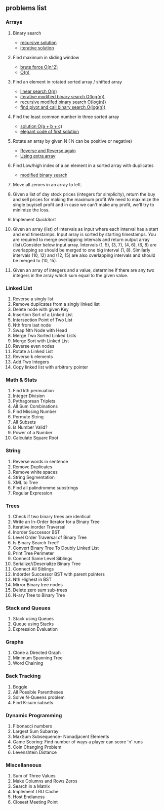 ## problems list

### Arrays

1. Binary search
    - [recursive solution](ruby/1.1.rb) 
    - [iterative solution](ruby/1.2.rb)

2. Find maximum in sliding window
    - [brute force O(n^2)](ruby/2.1.rb)
    - [ O(n)](ruby/2.2.rb)

3. Find an element in rotated sorted array / shifted array
    - [linear search O(n)](ruby/3.1.rb)
    - [iterative modified binary search O(log(n))](ruby/3.2.rb)
    - [recursive modifed binary search O(log(n))](ruby/3.3.rb)
    - [find pivot and call binary search O(log(n))](ruby/3.4.rb)

4. Find the least common number in three sorted array
    - [solution O(a + b + c)](ruby/4.1.rb)
    - [elegant code of first solution](ruby/4.2.rb)

5. Rotate an array by given N ( N can be positive or negative)
    - [Reverse and Reverse again](ruby/5.1.rb)
    - [Using extra array](ruby/5.2.rb)
6. Find Low/high index of a an element in a sorted array with duplicates
    - [modified binary search](ruby/6.1.rb)
7. Move all zeroes in an array to left.
8. Given a list of day stock prices (integers for simplicity), return the buy and sell prices for making the maximum profit.We need to maximize the single buy/sell profit and in case we can't make any profit, we'll try to minimize the loss. 
10. Implement QuickSort
11. Given an array (list) of intervals as input where each interval has a start and end timestamps. Input array is sorted by starting timestamps. You are required to merge overlapping intervals and return output array (list).Consider below input array. Intervals (1, 5), (3, 7), (4, 6), (6, 8) are overlapping so should be merged to one big interval (1, 8). Similarly intervals (10, 12) and (12, 15) are also overlapping intervals and should be merged to (10, 15).
12. Given an array of integers and a value, determine if there are any two integers in the array which sum equal to the given value.

### Linked List

1. Reverse a singly list
2. Remove duplicates from a singly linked list
3. Delete node with given Key
4. Insertion Sort of a Linked List
5. Intersection Point of Two List
6. Nth from last node
7. Swap Nth Node with Head
8. Merge Two Sorted Linked Lists
9. Merge Sort with Linked List
10. Reverse even nodes
11. Rotate a Linked List
12. Reverse k elements
13. Add Two Integers
14. Copy linked list with arbitrary pointer

### Math & Stats

1. Find kth permuation
2. Integer Division
3. Pythagorean Triplets
4. All Sum Combinations
5. Find Missing Number
6. Permute String
7. All Subsets
8. Is Number Valid?
9. Power of a Number
10. Calculate Square Root

### String

1. Reverse words in sentence
2. Remove Duplicates
3. Remove white spaces
4. String Segmentation
5. XML to Tree
6. Find all palindromme substrings
7. Regular Expression

### Trees

1. Check if two binary trees are identical
2. Write an In-Order Iterator for a Binary Tree
3. Iterative inorder Traversal
4. Inorder Successor BST
5. Level Order Traversal of Binary Tree
6. Is Binary Search Tree?
7. Convert Binary Tree To Doubly Linked List
8. Print Tree Perimeter
9. Connect Same Level Siblings
10. Serialize//Deserialize Binary Tree
11. Connect All Siblings
12. Indorder Successor BST with parent pointers
13. Nth Highest in BST
14. Mirror Binary tree nodes
15. Delete zero sum sub-trees
16. N-ary Tree to Binary Tree

### Stack and Queues

1. Stack using Queues
2. Queue using Stacks
3. Expression Evaluation

### Graphs

1. Clone a Directed Graph
2. Minimum Spanning Tree
3. Word Chaining

### Back Tracking

1. Boggle
2. All Possible Parentheses
3. Solve N-Queens problem
4. Find K-sum subsets

### Dynamic Programming

1. Fibonacci numbers
2. Largest Sum Subarray
3. MaxSum Subsequence- Nonadjacent Elements
4. Game Scoring: Find number of ways a player can score 'n' runs
5. Coin Changing Problem
6. Levenshtein Distance

### Miscellaneous

1. Sum of Three Values
2. Make Columns and Rows Zeros
3. Search in a Matrix
4. Implement LRU Cache
5. Host Endianess
6. Closest Meeting Point